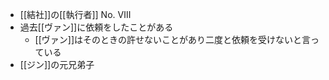 - [[結社]]の[[執行者]] No. Ⅷ
- 過去[[ヴァン]]に依頼をしたことがある
	- [[ヴァン]]はそのときの許せないことがあり二度と依頼を受けないと言っている
- [[ジン]]の元兄弟子